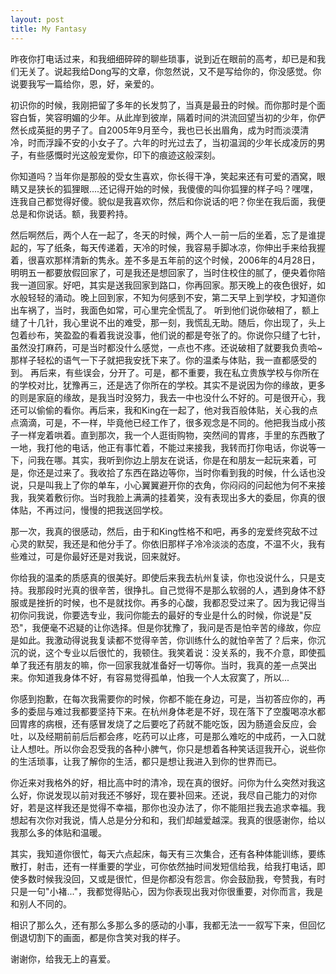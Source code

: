 ```yaml
---
layout: post
title: My Fantasy
---
```



 
昨夜你打电话过来，和我细细碎碎的聊些琐事，说到近在眼前的高考，却已是和我们无关了。说起我给Dong写的文章，你忽然说，又不是写给你的，你没感觉。你说要我写一篇给你，恩，好，亲爱的。

初识你的时候，我刚把留了多年的长发剪了，当真是最丑的时候。而你那时是个面容白皙，笑容明媚的少年。从此岸到彼岸，隔着时间的洪流回望当初的少年，你俨然长成英挺的男子了。自2005年9月至今，我也已长出眉角，成为时而淡漠清冷，时而浮躁不安的小女子了。六年的时光过去了，当初温润的少年长成凌厉的男子，有些感慨时光这般宠爱你，印下的痕迹这般深刻。
   
你知道吗？当年你是那般的受女生喜欢，你长得干净，笑起来还有可爱的酒窝，眼睛又是狭长的狐狸眼....还记得开始的时候，我傻傻的叫你狐狸的样子吗？嘿嘿，连我自己都觉得好傻。貌似是我喜欢你，然后和你说话的吧？你坐在我后面，我便总是和你说话。额，我要矜持。
 
然后啊然后，两个人在一起了，冬天的时候，两个人一前一后的坐着，忘了是谁提起的，写了纸条，每天传递着，天冷的时候，我容易手脚冰凉，你伸出手来给我握着，很喜欢那样清新的隽永。差不多是五年前的这个时候，2006年的4月28日，明明五一都要放假回家了，可是我还是想回家了，当时住校住的腻了，便央着你陪我一道回家。好吧，其实是送我回家到路口，你再回家。那天晚上的夜色很好，如水般轻轻的涌动。晚上回到家，不知为何感到不安，第二天早上到学校，才知道你出车祸了，当时，我面色如常，可心里完全慌乱了。
听到他们说你破相了，额上缝了十几针，我心里说不出的难受，那一刻，我慌乱无助。随后，你出现了，头上包着纱布，笑盈盈的看着我说没事，他们说的都是夸张了的。你说你只缝了七针，虽然没打麻药，可是当时都没什么感觉，一点也不疼。还说破相了就要我负责哈~那样子轻松的语气一下子就把我安抚下来了。你的温柔与体贴，我一直都感受的到。
再后来，有些误会，分开了。可是，都不重要，我在私立贵族学校与你所在的学校对比，犹豫再三，还是选了你所在的学校。其实不是说因为你的缘故，更多的则是家庭的缘故，是我当时没努力，我去一中也没什么不好的。可是很开心，我还可以偷偷的看你。再后来，我和King在一起了，他对我百般体贴，关心我的点点滴滴，可是，不一样，毕竟他已经工作了，很多观念是不同的。他把我当成小孩子一样宠着哄着。直到那次，我一个人逛街购物，突然间的胃疼，手里的东西散了一地，我打他的电话，他正有事忙着，不能过来接我，我转而打你电话，你说等一下，问我在哪。其实，我听到你边上朋友在说话，你是在和朋友一起玩来着，可是，你还是过来了。我收拾了东西在路边等你，当时你看到我的时候，什么话也没说，只是叫我上了你的单车，小心翼翼避开你的衣角，你闷闷的问起他为何不来接我，我笑着敷衍你。当时我脸上满满的挂着笑，没有表现出多大的委屈，你真的很体贴，不再过问，慢慢的把我送回学校。

那一次，我真的很感动，然后，由于和King性格不和吧，再多的宠爱终究敌不过心灵的默契，我还是和他分手了。你依旧那样子冷冷淡淡的态度，不温不火，我有些难过，可是你最好还是对我说，回来就好。

你给我的温柔的质感真的很美好。即使后来我去杭州复读，你也没说什么，只是支持。我那段时光真的很辛苦，很挣扎。自己觉得不是那么软弱的人，遇到身体不舒服或是挫折的时候，也不是就找你。再多的心酸，我都忍受过来了。因为我记得当初你问我说，你要选专业，我问你能去的最好的专业是什么的时候，你说是"反恐"，我便毫不迟疑的让你选择。但是你犹豫了，我问是否是怕辛苦的缘故，你应是如此。我激动得说我复读都不觉得辛苦，你训练什么的就怕辛苦了？后来，你沉沉的说，这个专业以后很忙的，我顿住。我笑着说：没关系的，我不介意，即使孤单了我还有朋友的嘛，你一回家我就准备好一切等你。当时，我真的差一点哭出来。你知道我身体不好，有容易觉得孤单，怕我一个人太寂寞了，所以...
 
你感到抱歉，在每次我需要你的时候，你都不能在身边，可是，当初答应你的，再多的委屈与难过我都要坚持下来。在杭州身体老是不好，现在落下了空腹喝凉水都回胃疼的病根，还有感冒发烧了之后要吃了药就不能吃饭，因为肠道会反应，会吐，以及经期前前后后都会疼，吃药可以止疼，可是那么难吃的中成药，一入口就让人想吐。所以你会忍受我的各种小脾气，你只是想着各种笑话逗我开心，说些你的生活琐事，让我了解你的生活，都只是想让我进入到你的世界而已。

你近来对我格外的好，相比高中时的清冷，现在真的很好。问你为什么突然对我这么好，你说发现以前对我还不够好，现在要补回来。还说，我尽自己能力的对你好，若是这样我还是觉得不幸福，那你也没办法了，你不能阻拦我去追求幸福。我想起有次你对我说，情人总是分分和和，我们却越爱越深。我真的很感谢你，给以我那么多的体贴和温暖。 
  
  其实，我知道你很忙，每天六点起床，每天有三次集合，还有各种体能训练，要练散打，射击，还有一样重要的学业，可你依然抽时间发短信给我，给我打电话，即使多数时候我没回，又或是很忙，但是你都没有怨言。你会鼓励我，夸赞我，有时只是一句"小褚..."，我都觉得贴心，因为你表现出我对你很重要，对你而言，我是和别人不同的。


相识了那么久，还有那么多那么多的感动的小事，我都无法一一叙写下来，但回忆倒退切割下的画面，都是你含笑对我的样子。
  
谢谢你，给我无上的喜爱。